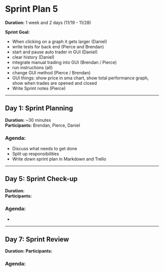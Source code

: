 # Sprint Plan 5

**Duration:** 1 week and 2 days (11/19 - 11/28)

**Sprint Goal:**
 - When clicking on a graph it gets larger (Daniel)
 - write tests for back end (Pierce and Brendan)
 - start and pause auto trader in GUI (Daniel)
 - clear history (Daniel)
 - integrate manual trading into GUI (Brendan / Pierce)
 - run instructions (all)
 - change GUI method (Pierce / Brendan)
 - GUI things: show price in sma chart, show total performance graph, show when trades are opened and closed
 - Write Sprint notes  (Pierce)


---

## Day 1: Sprint Planning

**Duration:** ~30 minutes  
**Participants:** Brendan, Pierce, Daniel

### Agenda:
- Discuss what needs to get done
- Split up responsibilities
- Write down sprint plan in Markdown and Trello

---

## Day 5: Sprint Check-up

**Duration:**  
**Participants:** 

### Agenda:
- 

---

## Day 7: Sprint Review

**Duration:** 
**Participants:** 

### Agenda:


